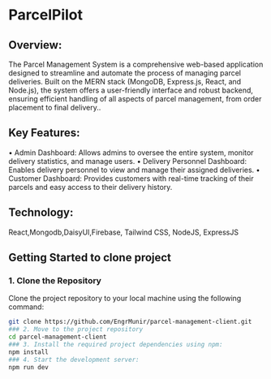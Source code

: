# ParcelPilot
## Overview:
The Parcel Management System is a comprehensive web-based application designed to streamline and automate the process of managing parcel deliveries. Built on the MERN stack (MongoDB, Express.js, React, and Node.js), the system offers a user-friendly interface and robust backend, ensuring efficient handling of all aspects of parcel management, from order placement to final delivery.. 

## Key Features:
•	Admin Dashboard: Allows admins to oversee the entire system, monitor delivery statistics, and manage users.
•	Delivery Personnel Dashboard: Enables delivery personnel to view and manage their assigned deliveries.
•	Customer Dashboard: Provides customers with real-time tracking of their parcels and easy access to their delivery history.

## Technology:
React,Mongodb,DaisyUI,Firebase, Tailwind CSS, NodeJS, ExpressJS
## Getting Started to clone project

### 1. Clone the Repository
Clone the project repository to your local machine using the following command:
```sh
git clone https://github.com/EngrMunir/parcel-management-client.git
### 2. Move to the project repository
cd parcel-management-client
### 3. Install the required project dependencies using npm:
npm install
### 4. Start the development server:
npm run dev
